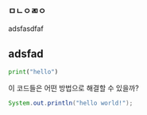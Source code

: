 
### ㅁㄴㅇㄻㅇ



adsfasdfaf
## adsfad

```python {"title": "hello.py"}
print("hello")
```

이 코드들은 어떤 방법으로 해결할 수 있을까?

```java
System.out.println("hello world!");
```